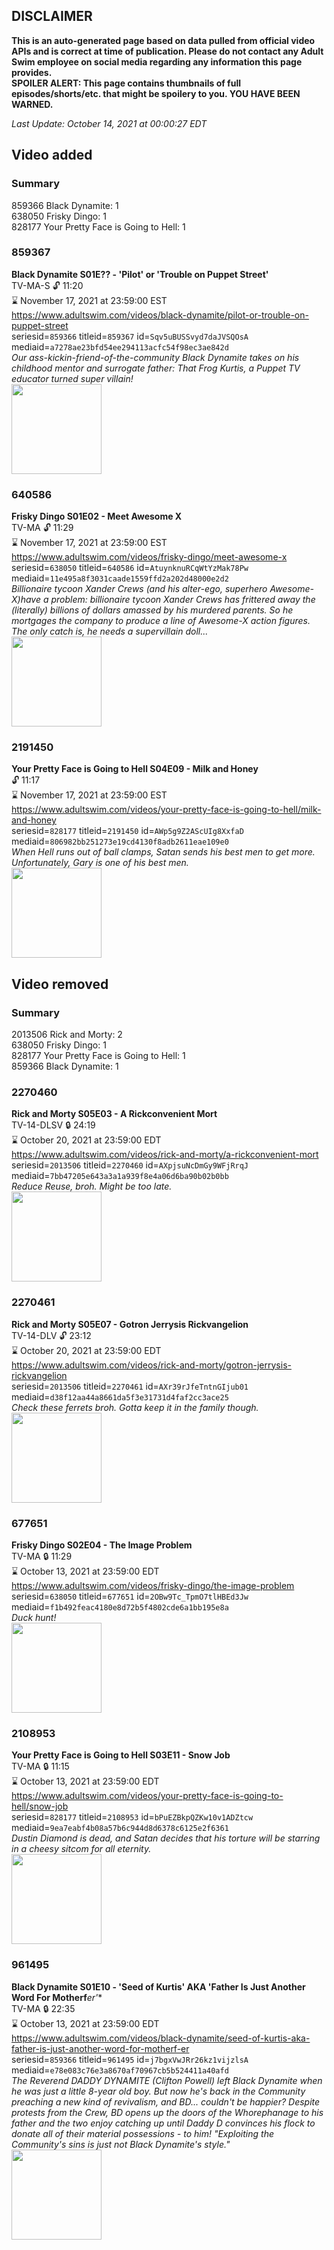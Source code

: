 ## DISCLAIMER
**This is an auto-generated page based on data pulled from official video APIs and is correct at time of publication. Please do not contact any Adult Swim employee on social media regarding any information this page provides.**  
**SPOILER ALERT: This page contains thumbnails of full episodes/shorts/etc. that might be spoilery to you. YOU HAVE BEEN WARNED.**  

_Last Update: October 14, 2021 at 00:00:27 EDT_
## Video added
### Summary
859366 Black Dynamite: 1  
638050 Frisky Dingo: 1  
828177 Your Pretty Face is Going to Hell: 1  
### 859367
**Black Dynamite S01E?? - 'Pilot' or 'Trouble on Puppet Street'**  
TV-MA-S 🔓 11:20  
⌛ November 17, 2021 at 23:59:00 EST  
https://www.adultswim.com/videos/black-dynamite/pilot-or-trouble-on-puppet-street  
seriesid=`859366` titleid=`859367` id=`Sqv5uBUSSvyd7daJVSQOsA` mediaid=`a7278ae23bfd54ee294113acfc54f98ec3ae842d`  
_Our ass-kickin-friend-of-the-community Black Dynamite takes on his childhood mentor and surrogate father: That Frog Kurtis, a Puppet TV educator turned super villain!_  
<a href="https://media.cdn.adultswim.com/uploads/20200226/thumbnails/2_202261651146-blackdynamite_000.jpg"><img src="https://media.cdn.adultswim.com/uploads/20200226/thumbnails/2_202261651146-blackdynamite_000.jpg" height="144px" /></a>
### 640586
**Frisky Dingo S01E02 - Meet Awesome X**  
TV-MA 🔓 11:29  
⌛ November 17, 2021 at 23:59:00 EST  
https://www.adultswim.com/videos/frisky-dingo/meet-awesome-x  
seriesid=`638050` titleid=`640586` id=`AtuynknuRCqWtYzMak78Pw` mediaid=`11e495a8f3031caade1559ffd2a202d48000e2d2`  
_Billionaire tycoon Xander Crews (and his alter-ego, superhero Awesome-X)have a problem: billionaire tycoon Xander Crews has frittered away the (literally) billions of dollars amassed  by his murdered parents.  So he mortgages the company to produce a line of Awesome-X action figures.  The only catch is, he needs a supervillain doll..._  
<a href="https://media.cdn.adultswim.com/uploads/20200304/thumbnails/2_20341651473-fd_002.jpg"><img src="https://media.cdn.adultswim.com/uploads/20200304/thumbnails/2_20341651473-fd_002.jpg" height="144px" /></a>
### 2191450
**Your Pretty Face is Going to Hell S04E09 - Milk and Honey**  
 🔓 11:17  
⌛ November 17, 2021 at 23:59:00 EST  
https://www.adultswim.com/videos/your-pretty-face-is-going-to-hell/milk-and-honey  
seriesid=`828177` titleid=`2191450` id=`AWp5g9Z2AScUIg8XxfaD` mediaid=`806982bb251273e19cd4130f8adb2611eae109e0`  
_When Hell runs out of ball clamps, Satan sends his best men to get more. Unfortunately, Gary is one of his best men._  
<a href="https://i.cdn.turner.com/adultswim/big/image-upload/thumbnails/thumb-2_image-15598401267412.jpg"><img src="https://i.cdn.turner.com/adultswim/big/image-upload/thumbnails/thumb-2_image-15598401267412.jpg" height="144px" /></a>
## Video removed
### Summary
2013506 Rick and Morty: 2  
638050 Frisky Dingo: 1  
828177 Your Pretty Face is Going to Hell: 1  
859366 Black Dynamite: 1  
### 2270460
**Rick and Morty S05E03 - A Rickconvenient Mort**  
TV-14-DLSV 🔒 24:19  
⌛ October 20, 2021 at 23:59:00 EDT  
https://www.adultswim.com/videos/rick-and-morty/a-rickconvenient-mort  
seriesid=`2013506` titleid=`2270460` id=`AXpjsuNcDmGy9WFjRrqJ` mediaid=`7bb47205e643a3a1a939f8e4a06d6ba90b02b0bb`  
_Reduce Reuse, broh. Might be too late._  
<a href="https://media.cdn.adultswim.com/uploads/20210701/thumbnails/2_21711611335-RickAndMorty_503_ARickconvenientMort.jpg"><img src="https://media.cdn.adultswim.com/uploads/20210701/thumbnails/2_21711611335-RickAndMorty_503_ARickconvenientMort.jpg" height="144px" /></a>
### 2270461
**Rick and Morty S05E07 - Gotron Jerrysis Rickvangelion**  
TV-14-DLV 🔓 23:12  
⌛ October 20, 2021 at 23:59:00 EDT  
https://www.adultswim.com/videos/rick-and-morty/gotron-jerrysis-rickvangelion  
seriesid=`2013506` titleid=`2270461` id=`AXr39rJfeTntnGIjub01` mediaid=`d38f12aa44a8661da5f3e31731d4faf2cc3ace25`  
_Check these ferrets broh. Gotta keep it in the family though._  
<a href="https://media.cdn.adultswim.com/uploads/20210730/thumbnails/2_21730119216-RickAndMorty_504_GotronJerrysisRickvangelion.png"><img src="https://media.cdn.adultswim.com/uploads/20210730/thumbnails/2_21730119216-RickAndMorty_504_GotronJerrysisRickvangelion.png" height="144px" /></a>
### 677651
**Frisky Dingo S02E04 - The Image Problem**  
TV-MA 🔒 11:29  
⌛ October 13, 2021 at 23:59:00 EDT  
https://www.adultswim.com/videos/frisky-dingo/the-image-problem  
seriesid=`638050` titleid=`677651` id=`2OBw9Tc_TpmO7tlHBEd3Jw` mediaid=`f1b492feac4180e8d72b5f4802cde6a1bb195e8a`  
_Duck hunt!_  
<a href="https://media.cdn.adultswim.com/uploads/20200304/thumbnails/2_20341658164-fd_017.jpg"><img src="https://media.cdn.adultswim.com/uploads/20200304/thumbnails/2_20341658164-fd_017.jpg" height="144px" /></a>
### 2108953
**Your Pretty Face is Going to Hell S03E11 - Snow Job**  
TV-MA 🔒 11:15  
⌛ October 13, 2021 at 23:59:00 EDT  
https://www.adultswim.com/videos/your-pretty-face-is-going-to-hell/snow-job  
seriesid=`828177` titleid=`2108953` id=`bPuEZBkpQZKw10v1ADZtcw` mediaid=`9ea7eabf4b08a57b6c944d8d6378c6125e2f6361`  
_Dustin Diamond is dead, and Satan decides that his torture will be starring in a cheesy sitcom for all eternity._  
<a href="https://i.cdn.turner.com/adultswim/big/video/snow-job/yourprettyface_308_dup-20170427.jpg"><img src="https://i.cdn.turner.com/adultswim/big/video/snow-job/yourprettyface_308_dup-20170427.jpg" height="144px" /></a>
### 961495
**Black Dynamite S01E10 - 'Seed of Kurtis' AKA 'Father Is Just Another Word For Motherf***er'**  
TV-MA 🔒 22:35  
⌛ October 13, 2021 at 23:59:00 EDT  
https://www.adultswim.com/videos/black-dynamite/seed-of-kurtis-aka-father-is-just-another-word-for-motherf-er  
seriesid=`859366` titleid=`961495` id=`j7bgxVwJRr26kz1vijzlsA` mediaid=`e78e083c76e3a8670af70967cb5b524411a40afd`  
_The Reverend DADDY DYNAMITE (Clifton Powell) left Black Dynamite when he was just a little 8-year old boy. But now he's back in the Community preaching a new kind of revivalism, and BD... couldn't be happier? Despite protests from the Crew, BD opens up the doors of the Whorephanage to his father and the two enjoy catching up until Daddy D convinces his flock to donate all of their material possessions - to him! "Exploiting the Community's sins is just not Black Dynamite's style."_  
<a href="https://media.cdn.adultswim.com/uploads/20200226/thumbnails/2_20226165816-blackdynamite_110.jpg"><img src="https://media.cdn.adultswim.com/uploads/20200226/thumbnails/2_20226165816-blackdynamite_110.jpg" height="144px" /></a>

